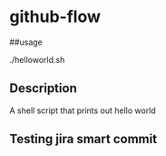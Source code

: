 # github-flow

##usage

./helloworld.sh

## Description

A shell script that prints out hello world

## Testing jira smart commit
